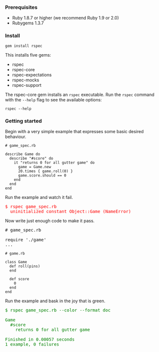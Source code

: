 ### Prerequisites

* Ruby 1.8.7 or higher (we recommend Ruby 1.9 or 2.0)
* Rubygems 1.3.7

### Install

    gem install rspec

This installs five gems:

* rspec
* rspec-core
* rspec-expectations
* rspec-mocks
* rspec-support

The rspec-core gem installs an `rspec` executable. Run the `rspec` command with
the `--help` flag to see the available options:

    rspec --help

### Getting started

Begin with a very simple example that expresses some basic desired behaviour.

    # game_spec.rb
    
    describe Game do
      describe "#score" do
        it "returns 0 for all gutter game" do
          game = Game.new
          20.times { game.roll(0) }
          game.score.should == 0
        end
      end
    end

Run the example and watch it fail.

<pre style="color:red;">
$ rspec game_spec.rb 
  uninitialized constant Object::Game (NameError)
</pre>

Now write just enough code to make it pass.

<pre>
# game_spec.rb

require './game'
...
</pre>

    # game.rb

    class Game
      def roll(pins)
      end

      def score
        0
      end
    end

Run the example and bask in the joy that is green.

<pre style="color:green;">
$ rspec game_spec.rb --color --format doc

Game
  #score
    returns 0 for all gutter game

Finished in 0.00057 seconds
1 example, 0 failures
</pre>
